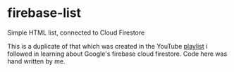 # firebase-list
Simple HTML list, connected to Cloud Firestore

This is a duplicate of that which was created in the 
YouTube [playlist](https://www.youtube.com/playlist?list=PL4cUxeGkcC9itfjle0ji1xOZ2cjRGY_WB) i followed in learning about 
Google's firebase cloud firestore.
Code here was hand written by me.
